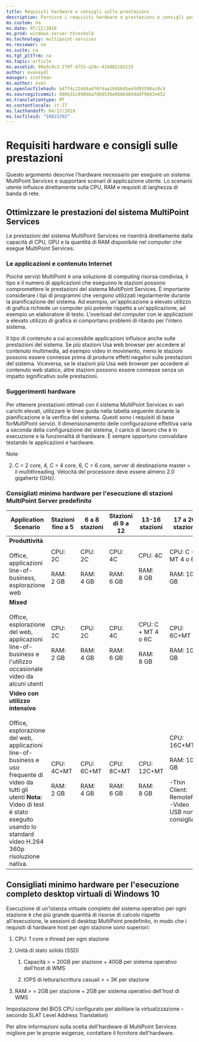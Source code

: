 ```yaml
---
title: Requisiti hardware e consigli sulle prestazioni
description: Fornisce i requisiti hardware e prestazioni e consigli per i servizi MultiPoint
ms.custom: na
ms.date: 07/22/2016
ms.prod: windows-server-threshold
ms.technology: multipoint-services
ms.reviewer: na
ms.suite: na
ms.tgt_pltfrm: na
ms.topic: article
ms.assetid: 99a5c9c2-270f-4753-a28c-434882c03125
author: evaseydl
manager: scottman
ms.author: evas
ms.openlocfilehash: b47f4c224d4a4f6f4aa104b6d5ee5d93590ac0c4
ms.sourcegitcommit: 0d0b32c8986ba7db9536e0b8648d4ddf9b03e452
ms.translationtype: MT
ms.contentlocale: it-IT
ms.lasthandoff: 04/17/2019
ms.locfileid: "59823392"
---
```

# <a name="hardware-requirements-and-performance-recommendations"></a>Requisiti hardware e consigli sulle prestazioni
Questo argomento descrive l'hardware necessario per eseguire un sistema MultiPoint Services e supportare scenari di applicazione utente. Lo scenario utente influisce direttamente sulla CPU, RAM e requisiti di larghezza di banda di rete.  

## <a name="optimize-multipoint-services-system-performance"></a>Ottimizzare le prestazioni del sistema MultiPoint Services  
Le prestazioni del sistema MultiPoint Services ne risentirà direttamente dalla capacità di CPU, GPU e la quantità di RAM disponibile nel computer che esegue MultiPoint Services.  
  
### <a name="applications-and-internet-content"></a>Le applicazioni e contenuto Internet  
Poiché servizi MultiPoint è una soluzione di computing risorsa condivisa, il tipo e il numero di applicazioni che eseguono le stazioni possono compromettere le prestazioni del sistema MultiPoint Services. È importante considerare i tipi di programmi che vengono utilizzati regolarmente durante la pianificazione del sistema. Ad esempio, un'applicazione a elevato utilizzo di grafica richiede un computer più potente rispetto a un'applicazione, ad esempio un elaboratore di testo. L'overload del computer con le applicazioni a elevato utilizzo di grafica si comportano problemi di ritardo per l'intero sistema.  
  
Il tipo di contenuto a cui accessibile applicazioni influisce anche sulle prestazioni del sistema. Se più stazioni Usa web browser per accedere al contenuto multimedia, ad esempio video in movimento, meno le stazioni possono essere connesse prima di produrre effetti negativi sulle prestazioni del sistema. Viceversa, se le stazioni più Usa web browser per accedere al contenuto web statico, altre stazioni possono essere connesse senza un impatto significativo sulle prestazioni.  
  
### <a name="hardware-recommendations"></a>Suggerimenti hardware  
Per ottenere prestazioni ottimali con il sistema MultiPoint Services in vari carichi elevati, utilizzare le linee guida nella tabella seguente durante la pianificazione e la verifica del sistema. Questi sono i requisiti di base forMultiPoint servizi. Il dimensionamento delle configurazione effettiva varia a seconda della configurazione del sistema, il carico di lavoro che è in esecuzione e la funzionalità di hardware. È sempre opportuno convalidare testando le applicazioni e hardware.  
  
> [!NOTE]  
> 2. C = 2 core, 4, C = 4 core, 6, C = 6 core, server di destinazione master = il multithreading. Velocità del processore deve essere almeno 2.0 gigahertz (GHz).  
  
### <a name="minimum-recommended-hardware-for-running-default-multipoint-server-stations"></a>Consigliati minimo hardware per l'esecuzione di stazioni MultiPoint Server predefinito  
  
|Application Scenario|Stazioni fino a 5|6 a 8 stazioni|Stazioni di 9 a 12|13-16 stazioni|17 a 20 stazioni|21 a 24 stazioni|  
|------------------------|----------------------|-------------------|------------------|-------------------|-------------------|-----------------|  
|**Produttività**<br /><br />Office, applicazioni line-of-business, esplorazione web|CPU: 2C<br /><br />RAM: 2 GB|CPU: 2C<br /><br />RAM: 4 GB|CPU: 4C<br /><br />RAM: 6 GB|CPU: 4C<br /><br />RAM: 8 GB|CPU: C + MT 4 o 6C<br /><br />RAM: 10 GB| CPU: 6C+MT<br /><br />RAM: 12 GB|
|**Mixed**<br /><br />Office, esplorazione del web, applicazioni line-of-business e l'utilizzo occasionale video da alcuni utenti|CPU: 2C<br /><br />RAM: 2 GB|CPU: 2C<br /><br />RAM: 4 GB|CPU: 4C<br /><br />RAM: 6 GB|CPU: C + MT 4 o 6C<br /><br />RAM: 8 GB|CPU: 6C+MT<br /><br />RAM: 10 GB| CPU: 6C+MT<br /><br />RAM: 12 GB| 
|**Video con utilizzo intensivo**<br /><br />Office, esplorazione del web, applicazioni line-of-business e uso frequente di video da tutti gli utenti **Nota:** Video di test è stato eseguito usando lo standard video H.264 360p risoluzione nativa.|CPU: 4C+MT<br /><br />RAM: 2 GB|CPU: 6C+MT<br /><br />RAM: 4 GB|CPU: 8C+MT<br /><br />RAM: 6 GB|CPU: 12C+MT<br /><br />RAM: 8 GB|CPU: 16C+MT<br /><br />RAM: 10 GB<br /><br />-Thin Client: RemoteFX<br />-Video USB non consigliata| CPU: 20C+MT<br /><br />RAM: 12 GB<br /><br />-Thin Client: RemoteFX<br />-Video USB non consigliata|   
  
## <a name="minimum-recommended-hardware-for-running-full-windows-10-virtual-desktops"></a>Consigliati minimo hardware per l'esecuzione completo desktop virtuali di Windows 10  
Esecuzione di un'istanza virtuale completo del sistema operativo per ogni stazione è che più grande quantità di risorse di calcolo rispetto all'esecuzione, le sessioni di desktop MultiPoint predefinito, in modo che i requisiti di hardware host per ogni stazione sono superiori:  
  
1.  CPU: 1 core o thread per ogni stazione  
  
2.  Unità di stato solido (SSD)  
  
    1.  Capacità > = 20GB per stazione + 40GB per sistema operativo dell'host di WMS  
  
    2.  IOPS di lettura/scrittura casuali > = 3K per stazione  
  
3.  RAM > = 2GB per stazione + 2GB per sistema operativo dell'host di WMS  
  
Impostazione del BIOS CPU configurato per abilitare la virtualizzazione – secondo SLAT Level Address Translation)  
  
Per altre informazioni sulla scelta dell'hardware di MultiPoint Services migliore per le proprie esigenze, contattare il fornitore dell'hardware.  
